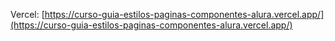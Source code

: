 Vercel: [https://curso-guia-estilos-paginas-componentes-alura.vercel.app/](https://curso-guia-estilos-paginas-componentes-alura.vercel.app/)
